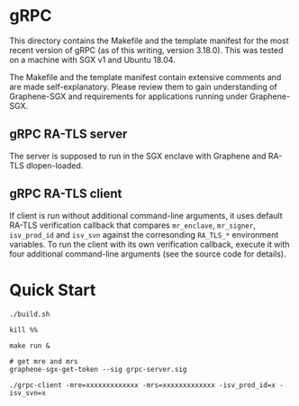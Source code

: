 # gRPC

This directory contains the Makefile and the template manifest for the most
recent version of gRPC (as of this writing, version 3.18.0). This was tested
on a machine with SGX v1 and Ubuntu 18.04.

The Makefile and the template manifest contain extensive comments and are made
self-explanatory. Please review them to gain understanding of Graphene-SGX
and requirements for applications running under Graphene-SGX.

## gRPC RA-TLS server

The server is supposed to run in the SGX enclave with Graphene and RA-TLS dlopen-loaded. 

## gRPC RA-TLS client

If client is run without additional command-line arguments, it uses default RA-TLS verification
callback that compares `mr_enclave`, `mr_signer`, `isv_prod_id` and `isv_svn` against the corresonding
`RA_TLS_*` environment variables. To run the client with its own verification callback, execute it
with four additional command-line arguments (see the source code for details).

# Quick Start

```
./build.sh

kill %%

make run &

# get mre and mrs
graphene-sgx-get-token --sig grpc-server.sig

./grpc-client -mre=xxxxxxxxxxxxx -mrs=xxxxxxxxxxxxx -isv_prod_id=x -isv_svn=x
```
